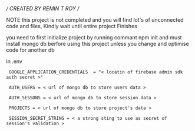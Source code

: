 */ CREATED BY REMIN T ROY /*

NOTE this project is not completed and you will find lot's of unconnected code and files, Kindly wait until entire project Finishes 

you need to first initialize project by running commant npm init
and must install mongo db berfore using this project unless you change and optimise code for another db

in .env

     GOOGLE_APPLICATION_CREDENTIALS  = "< locatin of firebase admin sdk auth secret >"
     
     AUTH_USERS = < url of mongo db to store users data >
     
     AUTH_SESSONS = < url of mongo db to store session data >
     
     PROJECTS = < url of mongo db to store project's data >
     
     SESSION_SECRET_STRING = < a strong sting to use as secret of session's validation >
